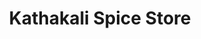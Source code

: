 ---
title: "Kathakali Spice Store"
url: /east-vennakkara-nurani-palakkad-kerala/kathakali-spice-store/
shop: Gewürze
---